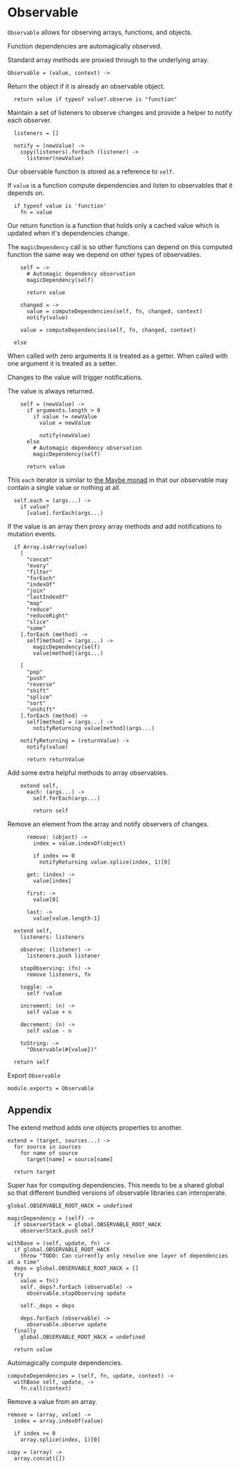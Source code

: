 Observable
==========

`Observable` allows for observing arrays, functions, and objects.

Function dependencies are automagically observed.

Standard array methods are proxied through to the underlying array.

    Observable = (value, context) ->

Return the object if it is already an observable object.

      return value if typeof value?.observe is "function"

Maintain a set of listeners to observe changes and provide a helper to notify each observer.

      listeners = []

      notify = (newValue) ->
        copy(listeners).forEach (listener) ->
          listener(newValue)

Our observable function is stored as a reference to `self`.

If `value` is a function compute dependencies and listen to observables that it depends on.

      if typeof value is 'function'
        fn = value

Our return function is a function that holds only a cached value which is updated
when it's dependencies change.

The `magicDependency` call is so other functions can depend on this computed function the
same way we depend on other types of observables.

        self = ->
          # Automagic dependency observation
          magicDependency(self)

          return value

        changed = ->
          value = computeDependencies(self, fn, changed, context)
          notify(value)

        value = computeDependencies(self, fn, changed, context)

      else

When called with zero arguments it is treated as a getter. When called with one argument it is treated as a setter.

Changes to the value will trigger notifications.

The value is always returned.

        self = (newValue) ->
          if arguments.length > 0
            if value != newValue
              value = newValue

              notify(newValue)
          else
            # Automagic dependency observation
            magicDependency(self)

          return value

This `each` iterator is similar to [the Maybe monad](http://en.wikipedia.org/wiki/Monad_&#40;functional_programming&#41;#The_Maybe_monad) in that our observable may contain a single value or nothing at all.

      self.each = (args...) ->
        if value?
          [value].forEach(args...)

If the value is an array then proxy array methods and add notifications to mutation events.

      if Array.isArray(value)
        [
          "concat"
          "every"
          "filter"
          "forEach"
          "indexOf"
          "join"
          "lastIndexOf"
          "map"
          "reduce"
          "reduceRight"
          "slice"
          "some"
        ].forEach (method) ->
          self[method] = (args...) ->
            magicDependency(self)
            value[method](args...)

        [
          "pop"
          "push"
          "reverse"
          "shift"
          "splice"
          "sort"
          "unshift"
        ].forEach (method) ->
          self[method] = (args...) ->
            notifyReturning value[method](args...)

        notifyReturning = (returnValue) ->
          notify(value)

          return returnValue

Add some extra helpful methods to array observables.

        extend self,
          each: (args...) ->
            self.forEach(args...)

            return self

Remove an element from the array and notify observers of changes.

          remove: (object) ->
            index = value.indexOf(object)

            if index >= 0
              notifyReturning value.splice(index, 1)[0]

          get: (index) ->
            value[index]

          first: ->
            value[0]

          last: ->
            value[value.length-1]

      extend self,
        listeners: listeners

        observe: (listener) ->
          listeners.push listener

        stopObserving: (fn) ->
          remove listeners, fn

        toggle: ->
          self !value

        increment: (n) ->
          self value + n

        decrement: (n) ->
          self value - n

        toString: ->
          "Observable(#{value})"

      return self

Export `Observable`

    module.exports = Observable

Appendix
--------

The extend method adds one objects properties to another.

    extend = (target, sources...) ->
      for source in sources
        for name of source
          target[name] = source[name]

      return target

Super hax for computing dependencies. This needs to be a shared global so that
different bundled versions of observable libraries can interoperate.

    global.OBSERVABLE_ROOT_HACK = undefined

    magicDependency = (self) ->
      if observerStack = global.OBSERVABLE_ROOT_HACK
        observerStack.push self

    withBase = (self, update, fn) ->
      if global.OBSERVABLE_ROOT_HACK
        throw "TODO: Can currently only resolve one layer of dependencies at a time"
      deps = global.OBSERVABLE_ROOT_HACK = []
      try
        value = fn()
        self._deps?.forEach (observable) ->
          observable.stopObserving update

        self._deps = deps

        deps.forEach (observable) ->
          observable.observe update
      finally
        global.OBSERVABLE_ROOT_HACK = undefined

      return value

Automagically compute dependencies.

    computeDependencies = (self, fn, update, context) ->
      withBase self, update, ->
        fn.call(context)

Remove a value from an array.

    remove = (array, value) ->
      index = array.indexOf(value)

      if index >= 0
        array.splice(index, 1)[0]

    copy = (array) ->
      array.concat([])
